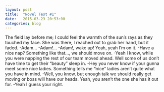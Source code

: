 ```yaml
---
layout: post
title:  "Novel Test #1"
date:   2015-03-23 20:53:00
categories: blog
---
```


The field lay before me; I could feel the warmth of the sun’s rays as they touched my face. She was there, I reached out to grab her hand, but it faded. 
-Adam…
-Adam!...
-Adam!, wake up!
Yeah, yeah I’m on it.
-Have a nice nap?
Something like that…, we should move on.
-Yeah I know, while you were napping the rest of our team moved ahead.
Well some of us don’t have time to get their “beauty” sleep in.
-Hey you never know if your gunna meet some nice ladies.
Something tells me “nice” ladies aren’t quite what you have in mind.
-Well, you know, but enough talk we should really get moving or boss will have our heads.
Yeah, you aren’t the one she has it out for.
-Yeah I guess your right.
